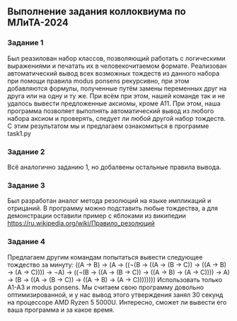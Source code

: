## Выполнение задания коллоквиума по МЛиТА-2024

### Задание 1
Был реазилован набор классов, позволяющий работать с логическими выражениями и печатать их в человекочитаемом формате. 
Реализован автоматический вывод всех возможных тождеств из данного набора при помощи правила modus ponsens рекурсивно, 
при этом добавляются формулы, полученные путём замены переменных друг на друга или на одну и ту же. При всём при этом, 
нашей команде так и не удалось вывести предложенные аксиомы, кроме А11. При этом, наша программа позволяет выполнять автоматический вывод
из любого набора аксиом и проверять, следует ли любой другой набор тождеств. С этим результатом мы и предлагаем ознакомиться в программе task1.py

### Задание 2
Всё аналогично заданию 1, но добалвены остальные правила вывода.

### Задание 3
Был разработан аналог метода резолюций на языке импликаций и отрицаний. В программу можно подставить любые тождества, а для демонстрации оставили
пример с яблоками из википедии https://ru.wikipedia.org/wiki/Правило_резолюций

### Задание 4
Предлагаем другим командам попытаться вывести следующее тождество за минуту:
((A → B) → (A → ((¬(B → ((A → (B → C)) → ((A → B) → (A → C)))) → ¬A) → ((¬(B → ((A → (B → C)) → ((A → B) → (A → C)))) → A) → (B → ((A → (B → C)) → ((A → B) → (A → C))))))))
Использовать только А1-А3 и modus ponsens. Мы считаем свою программу довольно оптимизированной, и у нас вывод этого утверждения занял 30 секунд на процессоре AMD Ryzen 5 5000U.
Интересно, сможет ли вывести его ваша программа и за какое время.
